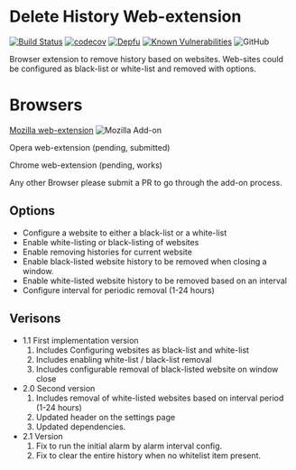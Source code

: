 # Delete History Web-extension

[![Build Status](https://travis-ci.org/dsrini-open/history-delete.svg?branch=master)](https://travis-ci.org/dsrini-open/history-delete)
[![codecov](https://codecov.io/gh/dsrini-open/history-delete/branch/master/graph/badge.svg)](https://codecov.io/gh/dsrini-open/history-delete)
[![Depfu](https://badges.depfu.com/badges/f0c225a7204b4fe4716cee19f4817062/overview.svg)](https://depfu.com/github/dsrini-open/history-delete?project_id=10784)
[![Known Vulnerabilities](https://snyk.io/test/github/dsrini-open/history-delete/badge.svg?targetFile=package.json)](https://snyk.io/test/github/dsrini-open/history-delete?targetFile=package.json)
![GitHub](https://img.shields.io/github/license/dsrini-open/history-delete)

Browser extension to remove history based on websites. Web-sites could be configured as black-list or white-list and removed with options.

# Browsers
[Mozilla web-extension] ![Mozilla Add-on](https://img.shields.io/amo/users/delete-history)

Opera web-extension (pending, submitted)

Chrome web-extension (pending, works)

Any other Browser please submit a PR to go through the add-on process.

## Options
* Configure a website to either a black-list or a white-list
* Enable white-listing or black-listing of websites
* Enable removing histories for current website
* Enable black-listed website history to be removed when closing a window.
* Enable white-listed website history to be removed based on an interval
* Configure interval for periodic removal (1-24 hours)

## Verisons
* 1.1 First implementation version
  1. Includes Configuring websites as black-list and white-list
  2. Includes enabling white-list / black-list removal
  3. Includes configurable removal of black-listed website on window close
* 2.0 Second version
  1. Includes removal of white-listed websites based on interval period (1-24 hours)
  2. Updated header on the settings page
  2. Updated dependencies.
* 2.1 Version
  1. Fix to run the initial alarm by alarm interval config.
  2. Fix to clear the entire history when no whitelist item present.

[Mozilla web-extension]: https://addons.mozilla.org/en-US/firefox/addon/delete-history/
